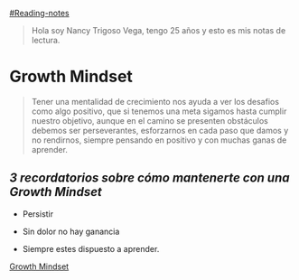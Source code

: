 [#Reading-notes](https://github.com/Nancy-Trigoso/reading-notes/edit/main/README.md)
>Hola soy Nancy Trigoso Vega, tengo 25 años y esto es mis notas de lectura.
# **Growth Mindset**
>Tener una mentalidad de crecimiento nos ayuda a ver los desafios como algo positivo, que si tenemos una meta sigamos hasta cumplir nuestro objetivo, aunque en el camino se presenten obstáculos debemos ser perseverantes, esforzarnos en cada paso que damos y no rendirnos, siempre pensando en positivo y con muchas ganas de aprender.

## ***3 recordatorios sobre cómo mantenerte con una Growth Mindset***
  
  * Persistir
  
  + Sin dolor no hay ganancia
  
  - Siempre estes dispuesto a aprender.
  
  [Growth Mindset](https://www.atlassian.com/blog/inside-atlassian/growth-mindset)
